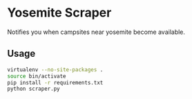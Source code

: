 Yosemite Scraper
================

Notifies you when campsites near yosemite become available.

Usage
-----

```bash
virtualenv --no-site-packages .
source bin/activate
pip install -r requirements.txt
python scraper.py
```
